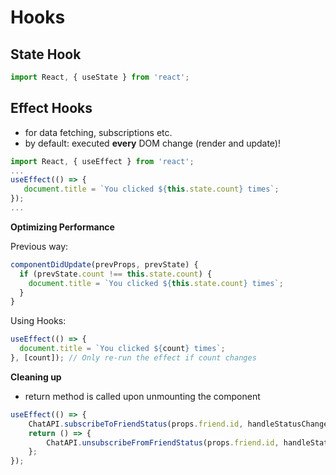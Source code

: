 # Hooks





## State Hook



```javascript
import React, { useState } from 'react';
```





## Effect Hooks

- for data fetching, subscriptions etc.
- by default: executed **every** DOM change (render and update)!



```javascript
import React, { useEffect } from 'react';
...
useEffect(() => {
   document.title = `You clicked ${this.state.count} times`;
});
...
```

**Optimizing Performance**

Previous way:

```javascript
componentDidUpdate(prevProps, prevState) {
  if (prevState.count !== this.state.count) {
    document.title = `You clicked ${this.state.count} times`;
  }
}
```
Using Hooks:
```javascript
useEffect(() => {
  document.title = `You clicked ${count} times`;
}, [count]); // Only re-run the effect if count changes
```



**Cleaning up**

- return method is called upon unmounting the component

```javascript
useEffect(() => {
    ChatAPI.subscribeToFriendStatus(props.friend.id, handleStatusChange);
    return () => {
        ChatAPI.unsubscribeFromFriendStatus(props.friend.id, handleStatusChange);
    };
});
```

